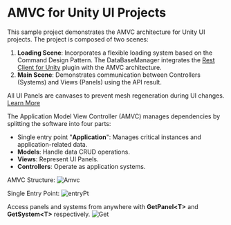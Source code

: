 # AMVC for Unity UI Projects

This sample project demonstrates the AMVC architecture for Unity UI projects. The project is composed of two scenes:

1. **Loading Scene**: Incorporates a flexible loading system based on the Command Design Pattern. The DataBaseManager integrates the [Rest Client for Unity](https://assetstore.unity.com/packages/tools/network/rest-client-for-unity-102501) plugin with the AMVC architecture.
2. **Main Scene**: Demonstrates communication between Controllers (Systems) and Views (Panels) using the API result.

All UI Panels are canvases to prevent mesh regeneration during UI changes. [Learn More](https://unity3d.com/how-to/unity-ui-optimization-tips?_ga=2.201878425.948249629.1611743546-219693309.1579194164)

The Application Model View Controller (AMVC) manages dependencies by splitting the software into four parts:

- Single entry point "**Application**": Manages critical instances and application-related data.
- **Models**: Handle data CRUD operations.
- **Views**: Represent UI Panels.
- **Controllers**: Operate as application systems.

AMVC Structure:
![Amvc](https://user-images.githubusercontent.com/62396712/105978631-0da04b80-6093-11eb-8285-fa04ec5674d1.png)

Single Entry Point:
![entryPt](https://user-images.githubusercontent.com/62396712/105978435-d5007200-6092-11eb-80a5-85a82338aa8c.png)

Access panels and systems from anywhere with **GetPanel<T<T>>** and **GetSystem<T<T>>** respectively.
![Get](https://user-images.githubusercontent.com/62396712/105911178-33ddd100-602a-11eb-8a13-20480f633b11.png)
